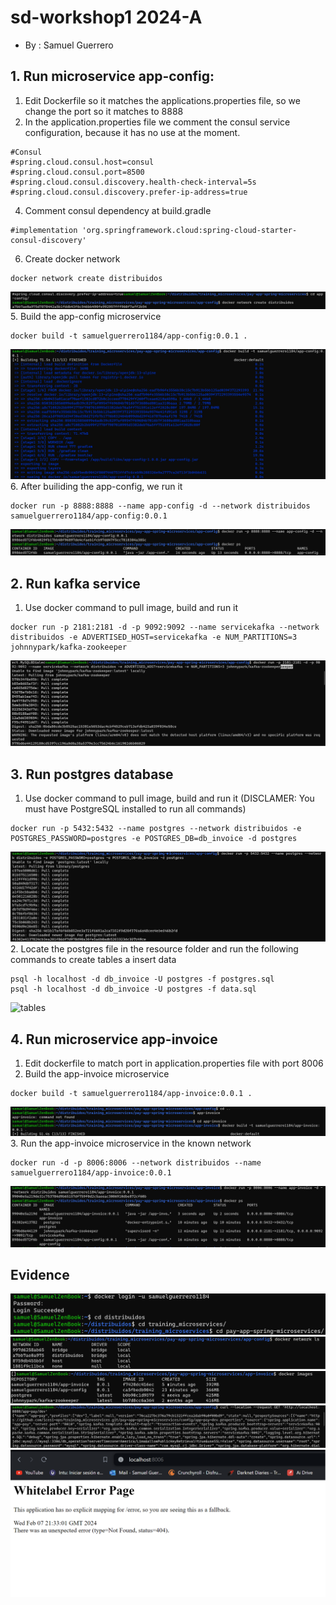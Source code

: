 # sd-workshop1 2024-A
- By : Samuel Guerrero

## 1. Run microservice app-config:
1. Edit Dockerfile so it matches the applications.properties file, so we change the port so it matches to 8888
2. In the application.properties file we comment the consul service configuration, because it has no use at the moment.
```
#Consul
#spring.cloud.consul.host=consul
#spring.cloud.consul.port=8500
#spring.cloud.consul.discovery.health-check-interval=5s
#spring.cloud.consul.discovery.prefer-ip-address=true
```
4. Comment consul dependency at build.gradle
```
#implementation 'org.springframework.cloud:spring-cloud-starter-consul-discovery'
```
6. Create docker network
```
docker network create distribuidos
```
 ![Network](./assets/CreateNetwork.png)
5. Build the app-config microservice
```
docker build -t samuelguerrero1184/app-config:0.0.1 .
```
![config-build](./assets/ConfigBuild.png)
6. After builiding the app-config, we run it
```
docker run -p 8888:8888 --name app-config -d --network distribuidos samuelguerrero1184/app-config:0.0.1
```
![config-run](./assets/ConfigRun.png)
## 2. Run kafka service
1. Use docker command to pull image, build and run it
```
docker run -p 2181:2181 -d -p 9092:9092 --name servicekafka --network distribuidos -e ADVERTISED_HOST=servicekafka -e NUM_PARTITIONS=3 johnnypark/kafka-zookeeper
```
![kafka](./assets/KafkaRun.png)
## 3. Run postgres database
1. Use docker command to pull image, build and run it (DISCLAMER: You must have PostgreSQL installed to run all commands)
```
docker run -p 5432:5432 --name postgres --network distribuidos -e POSTGRES_PASSWORD=postgres -e POSTGRES_DB=db_invoice -d postgres
```
![postgres](./assets/PostgressRun.png)
2. Locate the postgres file in the resource folder and run the following commands to create tables a insert data
```
psql -h localhost -d db_invoice -U postgres -f postgres.sql
psql -h localhost -d db_invoice -U postgres -f data.sql
```
![tables](.assets/Tables.png)
## 4. Run microservice app-invoice
1. Edit dockerfile to match port in application.properties file with port 8006
2. Build the app-invoice microservice 
```
docker build -t samuelguerrero1184/app-invoice:0.0.1 .
```
![invoice-build](./assets/AppInvoiceBuild.png)
3. Run the app-invoice microservice in the known network
```
docker run -d -p 8006:8006 --network distribuidos --name samuelguerrero1184/app-invoice:0.0.1
```
![invoice-run](./assets/AppInvoiceRun.png)
## Evidence

![login](./assets/Login.png)
![networks](./assets/Networks.png)
![images](./assets/ImageBuilds.png)
![configTest](./assets/ConfigTest.png)
![InvoiceTest](./assets/InvoiceTest.png)
